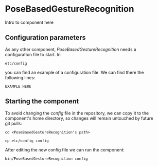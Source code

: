 # PoseBasedGestureRecognition
Intro to component here


## Configuration parameters
As any other component, *PoseBasedGestureRecognition* needs a configuration file to start. In
```
etc/config
```
you can find an example of a configuration file. We can find there the following lines:
```
EXAMPLE HERE
```

## Starting the component
To avoid changing the *config* file in the repository, we can copy it to the component's home directory, so changes will remain untouched by future git pulls:

```
cd <PoseBasedGestureRecognition's path> 
```
```
cp etc/config config
```

After editing the new config file we can run the component:

```
bin/PoseBasedGestureRecognition config
```
